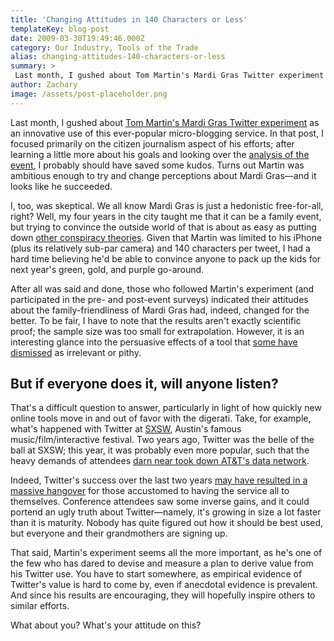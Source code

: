 ```yaml
---
title: 'Changing Attitudes in 140 Characters or Less'
templateKey: blog-post
date: 2009-03-30T19:49:46.000Z
category: Our Industry, Tools of the Trade
alias: changing-attitudes-140-characters-or-less
summary: > 
 Last month, I gushed about Tom Martin's Mardi Gras Twitter experiment as an innovative use of this ever-popular micro-blogging service. In that post, I focused primarily on the citizen journalism aspect of his efforts; after learning a little more about his goals and looking over the analysis of the event, I probably should have saved some kudos. Turns out Martin was ambitious enough to try and change perceptions about Mardi Gras—and it looks like he succeeded.
author: Zachary
image: /assets/post-placeholder.png
---
```


Last month, I gushed about [Tom Martin's Mardi Gras Twitter experiment](/2009/02/24/tweet-me-back-new-orleans) as an innovative use of this ever-popular micro-blogging service. In that post, I focused primarily on the citizen journalism aspect of his efforts; after learning a little more about his goals and looking over the [analysis of the event](http://tommartin.typepad.com/positive_disruption/2009/03/using-twitter-to-change-brand-perception.html), I probably should have saved some kudos. Turns out Martin was ambitious enough to try and change perceptions about Mardi Gras—and it looks like he succeeded.

I, too, was skeptical. We all know Mardi Gras is just a hedonistic free-for-all, right? Well, my four years in the city taught me that it can be a family event, but trying to convince the outside world of that is about as easy as putting down [other conspiracy theories](http://en.wikipedia.org/wiki/Apollo_moon_landing_hoax_accusations). Given that Martin was limited to his iPhone (plus its relatively sub-par camera) and 140 characters per tweet, I had a hard time believing he'd be able to convince anyone to pack up the kids for next year's green, gold, and purple go-around.

After all was said and done, those who followed Martin's experiment (and participated in the pre- and post-event surveys) indicated their attitudes about the family-friendliness of Mardi Gras had, indeed, changed for the better. To be fair, I have to note that the results aren't exactly scientific proof; the sample size was too small for extrapolation. However, it is an interesting glance into the persuasive effects of a tool that [some have dismissed](http://www.thedailybeast.com/blogs-and-stories/2009-02-27/twitter-jumped-the-shark-this-week/) as irrelevant or pithy.

But if everyone does it, will anyone listen?
--------------------------------------------

That's a difficult question to answer, particularly in light of how quickly new online tools move in and out of favor with the digerati. Take, for example, what's happened with Twitter at [SXSW](http://sxsw.com/), Austin's famous music/film/interactive festival. Two years ago, Twitter was the belle of the ball at SXSW; this year, it was probably even more popular, such that the heavy demands of attendees [darn near took down AT&T's data network](http://scobleizer.com/2009/03/18/location_sxsw/).

Indeed, Twitter's success over the last two years [may have resulted in a massive hangover](http://news.cnet.com/at-sxsw-attendees-confront-twitter-saturation/) for those accustomed to having the service all to themselves. Conference attendees saw some inverse gains, and it could portend an ugly truth about Twitter—namely, it's growing in size a lot faster than it is maturity. Nobody has quite figured out how it should be best used, but everyone and their grandmothers are signing up.

That said, Martin's experiment seems all the more important, as he's one of the few who has dared to devise and measure a plan to derive value from his Twitter use. You have to start somewhere, as empirical evidence of Twitter's value is hard to come by, even if anecdotal evidence is prevalent. And since his results are encouraging, they will hopefully inspire others to similar efforts.

What about you? What's your attitude on this?